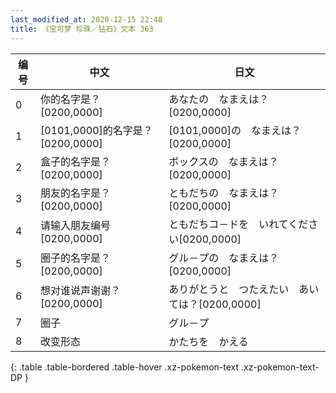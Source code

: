 ```yaml
---
last_modified_at: 2020-12-15 22:48
title: 《宝可梦 珍珠／钻石》文本 363
---
```

| 编号 | 中文 | 日文 |
| ---- | ---- | ---- |
| 0 | 你的名字是？[0200,0000] | あなたの　なまえは？[0200,0000] |
| 1 | [0101,0000]的名字是？[0200,0000] | [0101,0000]の　なまえは？[0200,0000] |
| 2 | 盒子的名字是？[0200,0000] | ボックスの　なまえは？[0200,0000] |
| 3 | 朋友的名字是？[0200,0000] | ともだちの　なまえは？[0200,0000] |
| 4 | 请输入朋友编号[0200,0000] | ともだちコ－ドを　いれてください[0200,0000] |
| 5 | 圈子的名字是？[0200,0000] | グル－プの　なまえは？[0200,0000] |
| 6 | 想对谁说声谢谢？[0200,0000] | ありがとうと　つたえたい　あいては？[0200,0000] |
| 7 | 圈子 | グル－プ |
| 8 | 改变形态 | かたちを　かえる |
{: .table .table-bordered .table-hover .xz-pokemon-text .xz-pokemon-text-DP }
